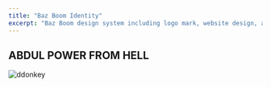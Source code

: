 ```yaml
---
title: "Baz Boom Identity"
excerpt: "Baz Boom design system including logo mark, website design, and branding applications."
---
```


## ABDUL POWER FROM HELL
![ddonkey](https://i.imgur.com/fb0FpwA.jpg)
